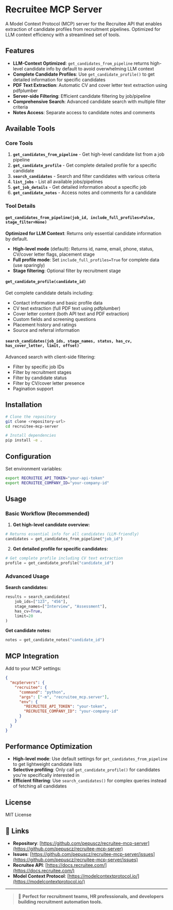 # Recruitee MCP Server

A Model Context Protocol (MCP) server for the Recruitee API that enables extraction of candidate profiles from recruitment pipelines. Optimized for LLM context efficiency with a streamlined set of tools.

## Features

- **LLM-Context Optimized**: `get_candidates_from_pipeline` returns high-level candidate info by default to avoid overwhelming LLM context
- **Complete Candidate Profiles**: Use `get_candidate_profile()` to get detailed information for specific candidates
- **PDF Text Extraction**: Automatic CV and cover letter text extraction using pdfplumber
- **Server-side Filtering**: Efficient candidate filtering by job/pipeline
- **Comprehensive Search**: Advanced candidate search with multiple filter criteria
- **Notes Access**: Separate access to candidate notes and comments

## Available Tools

### Core Tools

1. **`get_candidates_from_pipeline`** - Get high-level candidate list from a job pipeline
2. **`get_candidate_profile`** - Get complete detailed profile for a specific candidate
3. **`search_candidates`** - Search and filter candidates with various criteria
4. **`list_jobs`** - List all available jobs/pipelines
5. **`get_job_details`** - Get detailed information about a specific job
6. **`get_candidate_notes`** - Access notes and comments for a candidate

### Tool Details

#### `get_candidates_from_pipeline(job_id, include_full_profiles=False, stage_filter=None)`
**Optimized for LLM Context**: Returns only essential candidate information by default.
- **High-level mode** (default): Returns id, name, email, phone, status, CV/cover letter flags, placement stage
- **Full profile mode**: Set `include_full_profiles=True` for complete data (use sparingly)
- **Stage filtering**: Optional filter by recruitment stage

#### `get_candidate_profile(candidate_id)`
Get complete candidate details including:
- Contact information and basic profile data
- CV text extraction (full PDF text using pdfplumber)
- Cover letter content (both API text and PDF extraction)
- Custom fields and screening questions
- Placement history and ratings
- Source and referral information

#### `search_candidates(job_ids, stage_names, status, has_cv, has_cover_letter, limit, offset)`
Advanced search with client-side filtering:
- Filter by specific job IDs
- Filter by recruitment stages
- Filter by candidate status
- Filter by CV/cover letter presence
- Pagination support

## Installation

```bash
# Clone the repository
git clone <repository-url>
cd recruitee-mcp-server

# Install dependencies
pip install -e .
```

## Configuration

Set environment variables:

```bash
export RECRUITEE_API_TOKEN="your-api-token"
export RECRUITEE_COMPANY_ID="your-company-id"
```

## Usage

### Basic Workflow (Recommended)

1. **Get high-level candidate overview:**
```python
# Returns essential info for all candidates (LLM-friendly)
candidates = get_candidates_from_pipeline("job_id")
```

2. **Get detailed profile for specific candidates:**
```python
# Get complete profile including CV text extraction
profile = get_candidate_profile("candidate_id")
```

### Advanced Usage

**Search candidates:**
```python
results = search_candidates(
    job_ids=["123", "456"],
    stage_names=["Interview", "Assessment"],
    has_cv=True,
    limit=20
)
```

**Get candidate notes:**
```python
notes = get_candidate_notes("candidate_id")
```

## MCP Integration

Add to your MCP settings:

```json
{
  "mcpServers": {
    "recruitee": {
      "command": "python",
      "args": ["-m", "recruitee_mcp.server"],
      "env": {
        "RECRUITEE_API_TOKEN": "your-token",
        "RECRUITEE_COMPANY_ID": "your-company-id"
      }
    }
  }
}
```

## Performance Optimization

- **High-level mode**: Use default settings for `get_candidates_from_pipeline` to get lightweight candidate lists
- **Selective profiling**: Only call `get_candidate_profile()` for candidates you're specifically interested in
- **Efficient filtering**: Use `search_candidates()` for complex queries instead of fetching all candidates

## License

MIT License

## 🔗 Links

- **Repository**: [https://github.com/pepuscz/recruitee-mcp-server](https://github.com/pepuscz/recruitee-mcp-server)
- **Issues**: [https://github.com/pepuscz/recruitee-mcp-server/issues](https://github.com/pepuscz/recruitee-mcp-server/issues)
- **Recruitee API**: [https://docs.recruitee.com/](https://docs.recruitee.com/)
- **Model Context Protocol**: [https://modelcontextprotocol.io/](https://modelcontextprotocol.io/)

---

> 💼 **Perfect for recruitment teams, HR professionals, and developers building recruitment automation tools.** 